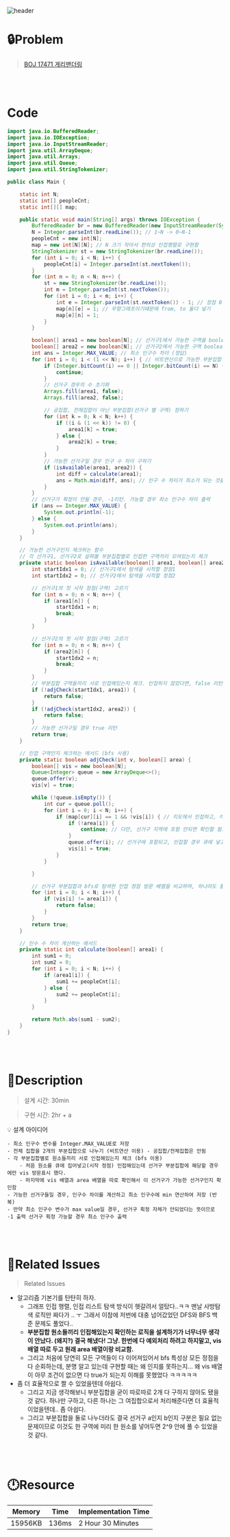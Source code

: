 ![header](https://capsule-render.vercel.app/api?type=waving&height=200&color=0:B2E6FF,100:FFB2D6&text=BOJ%2017471&fontColor=FFFFFF&fontAlign=80&fontAlignY=35&fontSize=50)

# **🔒Problem**

> [BOJ 17471 게리맨더링](https://www.acmicpc.net/problem/17471)

<br>
<br>

# **Code**

```java
import java.io.BufferedReader;
import java.io.IOException;
import java.io.InputStreamReader;
import java.util.ArrayDeque;
import java.util.Arrays;
import java.util.Queue;
import java.util.StringTokenizer;

public class Main {

    static int N;
    static int[] peopleCnt;
    static int[][] map;

    public static void main(String[] args) throws IOException {
        BufferedReader br = new BufferedReader(new InputStreamReader(System.in));
        N = Integer.parseInt(br.readLine()); // 1~N -> 0~N-1
        peopleCnt = new int[N];
        map = new int[N][N]; // N 크기 작아서 편의상 인접행렬로 구현함
        StringTokenizer st = new StringTokenizer(br.readLine());
        for (int i = 0; i < N; i++) {
            peopleCnt[i] = Integer.parseInt(st.nextToken());
        }
        for (int n = 0; n < N; n++) {
            st = new StringTokenizer(br.readLine());
            int m = Integer.parseInt(st.nextToken());
            for (int i = 0; i < m; i++) {
                int e = Integer.parseInt(st.nextToken()) - 1; // 정점 0부터 시작하게 맞춰줌
                map[n][e] = 1; // 무향그래프이기때문에 from, to 둘다 넣기
                map[e][n] = 1;
            }
        }

        boolean[] area1 = new boolean[N]; // 선거구1에서 가능한 구역을 boolean으로 표현한 부분집합
        boolean[] area2 = new boolean[N]; // 선거구2에서 가능한 구역 boolean으로 표현한 부분집합
        int ans = Integer.MAX_VALUE; // 최소 인구수 차이 (정답)
        for (int i = 0; i < (1 << N); i++) { // 비트연산으로 가능한 부분집합 만들기
            if (Integer.bitCount(i) == 0 || Integer.bitCount(i) == N) { // 공집합이거나 전체집합일 경우 선거구가 2개가 안되므로 무시
                continue;
            }
            // 선거구 경우의 수 초기화
            Arrays.fill(area1, false);
            Arrays.fill(area2, false);

            // 공집합, 전체집합이 아닌 부분집합(선거구 별 구역) 정하기
            for (int k = 0; k < N; k++) {
                if ((i & (1 << k)) != 0) {
                    area1[k] = true;
                } else {
                    area2[k] = true;
                }
            }
            // 가능한 선거구일 경우 인구 수 차이 구하기
            if (isAvailable(area1, area2)) {
                int diff = calculate(area1);
                ans = Math.min(diff, ans); // 인구 수 차이가 최소가 되는 것을 정답으로 출력
            }
        }
        // 선거구가 획정이 안될 경우, -1리턴. 가능할 경우 최소 인구수 차이 출력
        if (ans == Integer.MAX_VALUE) {
            System.out.println(-1);
        } else {
            System.out.println(ans);
        }
    }

    // 가능한 선거구인지 체크하는 함수
    // 각 선거구1, 선거구2로 살펴볼 부분집합별로 인접한 구역끼리 모여있는지 체크
    private static boolean isAvailable(boolean[] area1, boolean[] area2) {
        int startIdx1 = 0; // 선거구1에서 탐색을 시작할 정점1
        int startIdx2 = 0; // 선거구2에서 탐색을 시작할 정점2

        // 선거구1의 첫 시작 정점(구역) 고르기
        for (int n = 0; n < N; n++) {
            if (area1[n]) {
                startIdx1 = n;
                break;
            }
        }

        // 선거구2의 첫 시작 정점(구역) 고르기
        for (int n = 0; n < N; n++) {
            if (area2[n]) {
                startIdx2 = n;
                break;
            }
        }
        // 부분집합 구역들끼리 서로 인접해있는지 체크. 인접하지 않았다면, false 리턴
        if (!adjCheck(startIdx1, area1)) {
            return false;
        }
        if (!adjCheck(startIdx2, area2)) {
            return false;
        }
        // 가능한 선거구일 경우 true 리턴
        return true;
    }

    // 인접 구역인지 체크하는 메서드 (bfs 사용)
    private static boolean adjCheck(int v, boolean[] area) {
        boolean[] vis = new boolean[N];
        Queue<Integer> queue = new ArrayDeque<>();
        queue.offer(v);
        vis[v] = true;

        while (!queue.isEmpty()) {
            int cur = queue.poll();
            for (int i = 0; i < N; i++) {
                if (map[cur][i] == 1 && !vis[i]) { // 지도에서 인접하고, 아직 탐색하지 않은 정점일 경우 큐에 넣기
                    if (!area[i]) {
                        continue; // 다만, 선거구 지역에 포함 안되면 확인할 필요 없으므로 pass
                    }
                    queue.offer(i); // 선거구에 포함되고, 인접할 경우 큐에 넣고 방문 표시하기
                    vis[i] = true;
                }
            }

        }

        // 선거구 부분집합과 bfs로 탐색한 인접 정점 방문 배열을 비교하며, 하나라도 틀리면 false 리턴
        for (int i = 0; i < N; i++) {
            if (vis[i] != area[i]) {
                return false;
            }
        }
        return true;
    }

    // 인수 수 차이 계산하는 메서드
    private static int calculate(boolean[] area1) {
        int sum1 = 0;
        int sum2 = 0;
        for (int i = 0; i < N; i++) {
            if (area1[i]) {
                sum1 += peopleCnt[i];
            } else {
                sum2 += peopleCnt[i];
            }
        }

        return Math.abs(sum1 - sum2);
    }
}
```

<br>
<br>

# **🔑Description**

> 설계 시간: 30min

> 구현 시간: 2hr + a
<aside>
💡 설계 아이디어

    - 최소 인구수 변수를 Integer.MAX_VALUE로 저장
    - 전체 집합을 2개의 부분집합으로 나누기 (비트연산 이용) - 공집합/전체집합은 안됨
    - 각 부분집합별로 원소들끼리 서로 인접해있는지 체크 (bfs 이용)
        - 처음 원소를 큐에 집어넣고(시작 정점) 인접해있는데 선거구 부분집합에 해당할 경우에만 vis 방문표시 했다.
        - 마지막에 vis 배열과 area 배열을 따로 확인해서 이 선거구가 가능한 선거구인지 확인함
    - 가능한 선거구들일 경우, 인구수 차이를 계산하고 최소 인구수에 min 연산하여 저장 (반복)
    - 만약 최소 인구수 변수가 max value일 경우, 선거구 획정 자체가 안되었다는 뜻이므로 -1 출력 선거구 획정 가능할 경우 최소 인구수 출력

</aside>

<br>
<br>

# **📑Related Issues**

> Related Issues
<aside>

- 알고리즘 기본기를 탄탄히 하자.
    - 그래프 인접 행렬, 인접 리스트 탐색 방식이 헷갈려서 얼탔다..ㅋㅋ 맨날 사방탐색 로직만 짜다가 .. ㅜ 그래서 이참에 저번에 대충 넘어갔었던 DFS와 BFS 백준 문제도 풀었다..
    - **부분집합 원소들끼리 인접해있는지 확인하는 로직을 설계하기가 너무너무 생각이 안났다. (왜지?) 결국 해냈다! 그냥. 한번에 다 예외처리 하려고 하지말고, vis 배열 따로 두고 원래 area 배열이랑 비교함.**
    - 그리고 처음에 당연히 모든 구역들이 다 이어져있어서 bfs 특성상 모든 정점을 다 순회하는데, 분명 알고 있는데 구현할 때는 왜 인지를 못하는지... 왜 vis 배열이 아무 조건이 없으면 다 true가 되는지 이해를 못했었다 ㅋㅋㅋㅋㅋ
- 좀 더 효율적으로 짤 수 있었을텐데 아쉽다.
    - 그리고 지금 생각해보니 부분집합을 굳이 따로따로 2개 다 구하지 않아도 됐을 것 같다. 하나만 구하고, 다른 하나는 그 여집합으로서 처리해준다면 더 효율적이었을텐데.. 좀 아쉽다.
    - 그리고 부분집합을 둘로 나누더라도 결국 선거구 a인지 b인지 구분은 필요 없는 문제이므로 이것도 한 구역에 미리 한 원소를 넣어두면 2^9 안에 풀 수 있었을 것 같다.
</aside>

<br>
<br>

# **🕛Resource**

| Memory | Time  | Implementation Time |
| -- |-------|---------------------|
| 15956KB | 136ms | 2 Hour 30 Minutes   |
